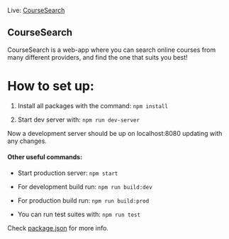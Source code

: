 Live: [CourseSearch](http://www.coursesearch.net/)

## CourseSearch
CourseSearch is a web-app where you can search online courses from many different providers, and find the one that suits you best!

# How to set up:

1. Install all packages with the command:
```npm install```

2. Start dev server with:
```npm run dev-server```

Now a development server should be up on localhost:8080 updating with any changes.

#### Other useful commands:

* Start production server:
```npm start```

* For development build run:
```npm run build:dev```

* For production build run:
```npm run build:prod```

* You can run test suites with:
```npm run test```

Check [package.json](./package.json) for more info.
